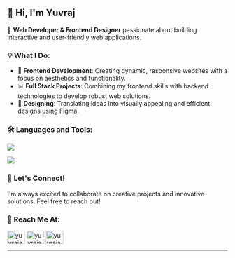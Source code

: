 ## 👋 Hi, I'm Yuvraj
 

🔧 **Web Developer & Frontend Designer** passionate about building interactive and user-friendly web applications.

### 💡 What I Do:
- 🌟 **Frontend Development**: Creating dynamic, responsive websites with a focus on aesthetics and functionality.
- 📊 **Full Stack Projects**: Combining my frontend skills with backend technologies to develop robust web solutions.
- 🔧 **Designing**: Translating ideas into visually appealing and efficient designs using Figma.

### 🛠️ Languages and Tools:
<p>
	<img src="https://skillicons.dev/icons?i=html,css,js,py,c,tailwind,nodejs,bootstrap,flask,express,mongodb,mysql,scss,react,github,vscode,&perline=8" />
</p>

<img align="center" src="https://github-readme-stats.vercel.app/api/top-langs/?username=techiuv&theme=vue-dark&layout=compact&hide_border=true" />

### 🤝 Let's Connect!
I'm always excited to collaborate on creative projects and innovative solutions. Feel free to reach out!

### 💎 Reach Me At:
 <p align="left">
<a href="https://fb.com/yuvrajartistry" target="blank"><img align="center" src="https://raw.githubusercontent.com/rahuldkjain/github-profile-readme-generator/master/src/images/icons/Social/facebook.svg" alt="yuvrajartistry" height="30" width="40" /></a>
<a href="https://instagram.com/yuvrajartistry" target="blank"><img align="center" src="https://raw.githubusercontent.com/rahuldkjain/github-profile-readme-generator/master/src/images/icons/Social/instagram.svg" alt="yuvrajartistry" height="30" width="40" /></a>
<a href="https://www.youtube.com/yuvrajartistry" target="blank"><img align="center" src="https://raw.githubusercontent.com/rahuldkjain/github-profile-readme-generator/master/src/images/icons/Social/youtube.svg" alt="yuvrajartistry" height="30" width="40" /></a>
</p>

---
